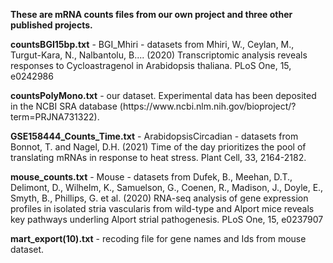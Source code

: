 <b>These are mRNA counts files from our own project and three other published projects.</b>

<p><b>
  countsBGI15bp.txt</b> - BGI_Mhiri - datasets from Mhiri, W., Ceylan, M., Turgut-Kara, N., Nalbantolu, B....  (2020) Transcriptomic analysis reveals responses to Cycloastragenol in Arabidopsis thaliana. PLoS One, 15, e0242986
<p><b>
  countsPolyMono.txt</b> - our dataset. Experimental data has been deposited in the NCBI SRA database (https://www.ncbi.nlm.nih.gov/bioproject/?term=PRJNA731322).
<p><b> GSE158444_Counts_Time.txt</b> - ArabidopsisCircadian - datasets from Bonnot, T. and Nagel, D.H. (2021) Time of the day prioritizes the pool of translating mRNAs in response to heat stress. Plant Cell, 33, 2164-2182.
<p><b>mouse_counts.txt</b> - Mouse - datasets from Dufek, B., Meehan, D.T., Delimont, D., Wilhelm, K., Samuelson, G., Coenen, R., Madison, J., Doyle, E., Smyth, B., Phillips, G. et al. (2020) RNA-seq analysis of gene expression profiles in isolated stria vascularis from wild-type and Alport mice reveals key pathways underling Alport strial pathogenesis. PLoS One, 15, e0237907
<p><b>mart_export(10).txt</b> - recoding file for gene names and Ids from mouse dataset.


